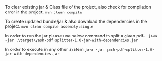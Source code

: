 To clear existing jar & Class file of the project, also check for compilation error in the project.
```mvn clean compile```

To create updated bundle/jar & also download the dependencies in the project.
```mvn clean compile assembly:single```

In order to run the jar please use below command to split a given pdf-
``` java -jar .\target\yash-pdf-splitter-1.0-jar-with-dependencies.jar```

In order to execute in any other system 
```java -jar yash-pdf-splitter-1.0-jar-with-dependencies.jar ```